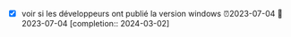 - [X] voir si les développeurs ont publié la version windows ⏰2023-07-04 📅 2023-07-04  [completion:: 2024-03-02]